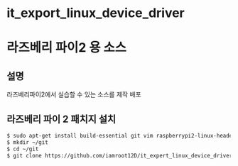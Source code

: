 # it_export_linux_device_driver

# 라즈베리 파이2 용 소스
## 설명
 라즈베리파이2에서 실습할 수 있는 소스를 제작 배포

## 라즈베리 파이 2 패치지 설치
```sh
$ sudo apt-get install build-essential git vim raspberrypi2-linux-headers
$ mkdir ~/git
$ cd ~/git
$ git clone https://github.com/iamroot12D/it_expert_linux_device_driver
```
